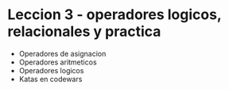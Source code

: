 # Leccion 3 - operadores logicos, relacionales y practica

* Operadores de asignacion
* Operadores aritmeticos
* Operadores logicos
* Katas en codewars
